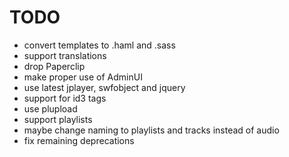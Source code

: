 # TODO

 * convert templates to .haml and .sass
 * support translations
 * drop Paperclip
 * make proper use of AdminUI
 * use latest jplayer, swfobject and jquery
 * support for id3 tags
 * use plupload
 * support playlists
 * maybe change naming to playlists and tracks instead of audio
 * fix remaining deprecations

